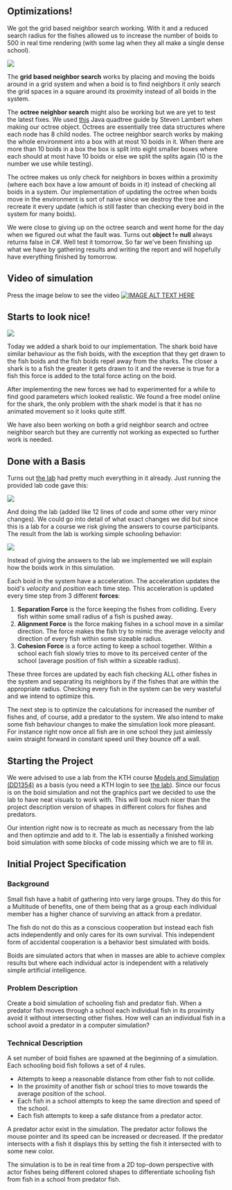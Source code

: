 ## Optimizations!

We got the grid based neighbor search working. With it and a reduced search radius for the fishes allowed us to increase the number of boids to 500 in real time rendering (with some lag when they all make a single dense school).

![](Images/500_boids.png?raw=true)

The **grid based neighbor search** works by placing and moving the boids around in a grid system and when a boid is to find neighbors it only search the grid spaces in a square around its proximity instead of all boids in the system.

The **octree neighbor search** might also be working but we are yet to test the latest fixes. We used [this](https://gamedevelopment.tutsplus.com/tutorials/quick-tip-use-quadtrees-to-detect-likely-collisions-in-2d-space--gamedev-374) Java quadtree guide by Steven Lambert when making our octree object. Octrees are essentially tree data structures where each node has 8 child nodes. The octree neighbor search works by making the whole environment into a box with at most 10 boids in it. When there are more than 10 boids in a box the box is split into eight smaller boxes where each should at most have 10 boids or else we split the splits again (10 is the number we use while testing). 

The octree makes us only check for neighbors in boxes within a proximity (where each box have a low amount of boids in it) instead of checking all boids in a system. Our implementation of updating the octree when boids move in the environment is sort of naive since we destroy the tree and recreate it every update (which is still faster than checking every boid in the system for many boids).

We were close to giving up on the octree search and went home for the day when we figured out what the fault was. Turns out **object != null** always returns false in C#. Well test it tomorrow. So far we've been finishing up what we have by gathering results and writing the report and will hopefully have everything finished by tomorrow.

## Video of simulation
Press the image below to see the video
[![IMAGE ALT TEXT HERE](Images/Sharks.png?raw=true)](https://youtu.be/UjNBJ39XNQA)


## Starts to look nice!

![](Images/Sharks.png?raw=true)

Today we added a shark boid to our implementation. The shark boid have similar behaviour as the fish boids, with the exception that they get drawn to the fish boids and the fish boids repel away from the sharks. The closer a shark is to a fish the greater it gets drawn to it and the reverse is true for a fish this force is added to the total force acting on the boid. 

After implementing the new forces we had to experimented for a while to find good parameters which looked realistic.
We found a free model online for the shark, the only problem with the shark model is that it has no animated movement so it looks quite stiff.

We have also been working on both a grid neighbor search and octree neighbor search but they are currently not working as expected so further work is needed.

## Done with a Basis

Turns out [the lab](https://www.kth.se/social/files/54cb7578f27654629532c3cc/boids.pdf) had pretty much everything in it already. Just running the provided lab code gave this:

![](Images/Initial.png?raw=true)

And doing the lab (added like 12 lines of code and some other very minor changes). We could go into detail of what exact changes we did but since this is a lab for a course we risk giving the answers to course participants. The result from the lab is working simple schooling behavior:

![](Images/first%20school.png?raw=true)

Instead of giving the answers to the lab we implemented we will explain how the boids work in this simulation.

Each boid in the system have a acceleration. The acceleration updates the boid's _velocity_ and _position_ each time step. This acceleration is updated every time step from 3 different **forces**:

1. **Separation Force** is the force keeping the fishes from colliding. Every fish within some small radius of a fish is pushed away.
2. **Alignment Force** is the force making fishes in a school move in a similar direction. The force makes the fish try to mimic the average velocity and direction of every fish within some sizeable radius.
3. **Cohesion Force** is a force acting to keep a school together. Within a school each fish slowly tries to move to its perceived center of the school (average position of fish within a sizeable radius).

These three forces are updated by each fish checking ALL other fishes in the system and separating its neighbors by if the fishes that are within the appropriate radius. Checking every fish in the system can be very wasteful and we intend to optimize this.

The next step is to optimize the calculations for increased the number of fishes and, of course, add a predator to the system. We also intend to make some fish behaviour changes to make the simulation look more pleasant. For instance right now once all fish are in one school they just aimlessly swim straight forward in constant speed unil they bounce off a wall.

## Starting the Project

We were advised to use a lab from the KTH course [Models and Simulation (DD1354)](https://www.kth.se/social/course/DD1354/) as a basis (you need a KTH login to see [the lab](https://www.kth.se/social/files/54cb7578f27654629532c3cc/boids.pdf)). Since our focus is on the boid simulation and not the graphics part we decided to use the lab to have neat visuals to work with. This will look much nicer than the project description version of shapes in different colors for fishes and predators.

Our intention right now is to recreate as much as necessary from the lab and then optimzie and add to it. The lab is essentially a finished working boid simulation with some blocks of code missing which we are to fill in.

## Initial Project Specification

### Background
Small fish have a habit of gathering into very large groups. They do this for a Multitude of benefits, one of them being that as a group each individual member has a higher chance of surviving an attack from a predator.

The fish do not do this as a conscious cooperation but instead each fish acts independently and only cares for its own survival. This independent form of accidental cooperation is a behavior best simulated with boids. 

Boids are simulated actors that when in masses are able to achieve complex results but where each individual actor is independent with a relatively simple artificial intelligence.

### Problem Description
Create a boid simulation of schooling fish and predator fish. When a predator fish moves through a school each individual fish in its proximity avoid it without intersecting other fishes. How well can an individual fish in a school avoid a predator in a computer simulation?


### Technical Description

A set number of boid fishes are spawned at the beginning of a simulation. Each schooling boid fish follows a set of 4 rules.

- Attempts to keep a reasonable distance from other fish to not collide.
- In the proximity of another fish or school tries to move towards the average position of the school.
- Each fish in a school attempts to keep the same direction and speed of the school.
- Each fish attempts to keep a safe distance from a predator actor.


A predator actor exist in the simulation. The predator actor follows the mouse pointer and its speed can be increased or decreased. If the predator intersects with a fish it displays this by setting the fish it intersected with to some new color.

The simulation is to be in real time from a 2D top-down perspective with actor fishes being different colored shapes to differentiate schooling fish from fish in a school from predator fish.

<!-- This is just help stuff when writing the blog. It will be removed once we no longer need it.
## Sample code 
-->
<!--
You can use the [editor on GitHub](https://github.com/gupett/CG-Project/edit/master/README.md) to maintain and preview the content for your website in Markdown files.
-->
<!--
Whenever you commit to this repository, GitHub Pages will run [Jekyll](https://jekyllrb.com/) to rebuild the pages in your site, from the content in your Markdown files.
-->
<!--
### Markdown
-->
<!--
Markdown is a lightweight and easy-to-use syntax for styling your writing. It includes conventions for
-->
<!--
```markdown
Syntax highlighted code block
<!--
# Header 1
## Header 2
### Header 3
-->
<!--
- Bulleted
- List
-->
<!--
1. Numbered
2. List
-->
<!--
**Bold** and _Italic_ and `Code` text
-->
<!--
[Link](url) and ![Image](src)
```
-->
<!--
For more details see [GitHub Flavored Markdown](https://guides.github.com/features/mastering-markdown/).
-->
<!--
### Jekyll Themes
-->
<!--
Your Pages site will use the layout and styles from the Jekyll theme you have selected in your [repository settings](https://github.com/gupett/CG-Project/settings). The name of this theme is saved in the Jekyll `_config.yml` configuration file.
-->
<!--
### Support or Contact
-->
<!--
Having trouble with Pages? Check out our [documentation](https://help.github.com/categories/github-pages-basics/) or [contact support](https://github.com/contact) and we’ll help you sort it out.
-->
